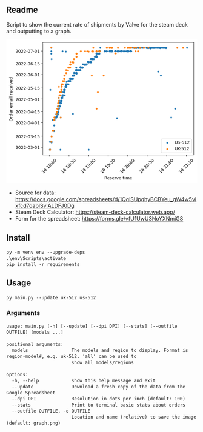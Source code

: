 ## Readme

Script to show the current rate of shipments by Valve for the steam deck and outputting to a graph.


![](graph.png)


* Source for data: https://docs.google.com/spreadsheets/d/1QqlSUpqhyBCBYeu_gW4w5vIxfcd7qablSviALDFJ0Dg
* Steam Deck Calculator: https://steam-deck-calculator.web.app/
* Form for the spreadsheet: https://forms.gle/vfU1UwU3NoYXNmiG8


## Install

```
py -m venv env --upgrade-deps
.\env\Scripts\activate
pip install -r requirements
```

## Usage

```
py main.py --update uk-512 us-512
```


### Arguments

```
usage: main.py [-h] [--update] [--dpi DPI] [--stats] [--outfile OUTFILE] [models ...]

positional arguments:
  models                The models and region to display. Format is region-model#, e.g. uk-512. 'all' can be used to
                        show all models/regions

options:
  -h, --help            show this help message and exit
  --update              Download a fresh copy of the data from the Google Spreadsheet
  --dpi DPI             Resolution in dots per inch (default: 100)
  --stats               Print to terminal basic stats about orders
  --outfile OUTFILE, -o OUTFILE
                        Location and name (relative) to save the image (default: graph.png)
```